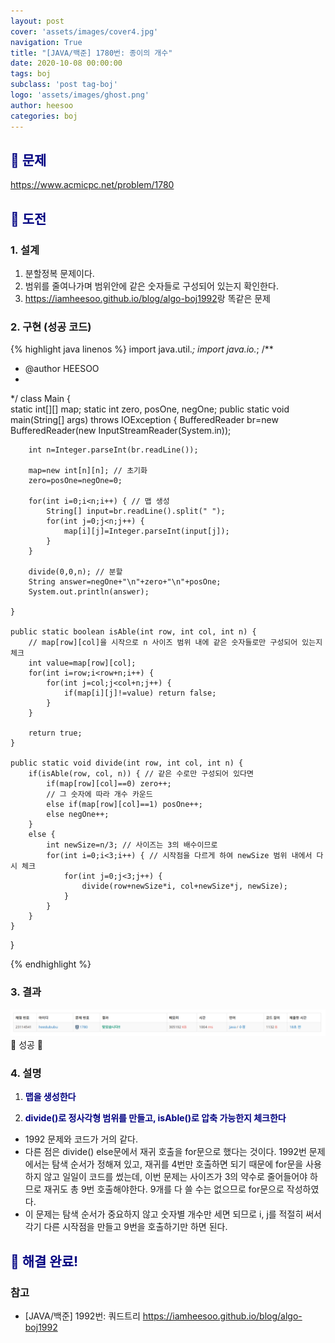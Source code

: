 ```yaml
---
layout: post
cover: 'assets/images/cover4.jpg'
navigation: True
title: "[JAVA/백준] 1780번: 종이의 개수"
date: 2020-10-08 00:00:00
tags: boj
subclass: 'post tag-boj'
logo: 'assets/images/ghost.png'
author: heesoo
categories: boj
---
```

## <span style="color:navy">👀 문제</span>
<https://www.acmicpc.net/problem/1780>

## <span style="color:navy">👊 도전</span>

### 1. 설계
1. 분할정복 문제이다.
2. 범위를 줄여나가며 범위안에 같은 숫자들로 구성되어 있는지 확인한다.
3. <https://iamheesoo.github.io/blog/algo-boj1992>랑 똑같은 문제

### 2. 구현 (성공 코드)
{% highlight java linenos %}
import java.util.*;
import java.io.*;
/**
 * @author HEESOO
 *
 */
class Main {	
	static int[][] map;
	static int zero, posOne, negOne;
	public static void main(String[] args) throws IOException {
		BufferedReader br=new BufferedReader(new InputStreamReader(System.in));
		
		int n=Integer.parseInt(br.readLine());
        
		map=new int[n][n]; // 초기화
		zero=posOne=negOne=0;
        
		for(int i=0;i<n;i++) { // 맵 생성
			String[] input=br.readLine().split(" ");
			for(int j=0;j<n;j++) {
				map[i][j]=Integer.parseInt(input[j]);
			}
		}
		
		divide(0,0,n); // 분할
		String answer=negOne+"\n"+zero+"\n"+posOne;
		System.out.println(answer);
		
	}

	public static boolean isAble(int row, int col, int n) {
        // map[row][col]을 시작으로 n 사이즈 범위 내에 같은 숫자들로만 구성되어 있는지 체크
		int value=map[row][col];
		for(int i=row;i<row+n;i++) {
			for(int j=col;j<col+n;j++) {
				if(map[i][j]!=value) return false;
			}
		}
		
		return true;
	}
	
	public static void divide(int row, int col, int n) {
		if(isAble(row, col, n)) { // 같은 수로만 구성되어 있다면
			if(map[row][col]==0) zero++;
            // 그 숫자에 따라 개수 카운드
			else if(map[row][col]==1) posOne++;
			else negOne++;
		}
		else {
			int newSize=n/3; // 사이즈는 3의 배수이므로
			for(int i=0;i<3;i++) { // 시작점을 다르게 하여 newSize 범위 내에서 다시 체크
				for(int j=0;j<3;j++) {
					divide(row+newSize*i, col+newSize*j, newSize);
				}
			}
		}
	}
}

{% endhighlight %}

### 3. 결과
![실행결과](./assets/images/201008_2.PNG)
🤟 성공 🤟  

### 4. 설명
1. **<span style="color:navy">맵을 생성한다</span>**  

2. **<span style="color:navy">divide()로 정사각형 범위를 만들고, isAble()로 압축 가능한지 체크한다</span>** 
- 1992 문제와 코드가 거의 같다.
- 다른 점은 divide() else문에서 재귀 호출을 for문으로 했다는 것이다. 1992번 문제에서는 탐색 순서가 정해져 있고, 재귀를 4번만 호출하면 되기 때문에 for문을 사용하지 않고 일일이 코드를 썼는데, 이번 문제는 사이즈가 3의 약수로 줄어들어야 하므로 재귀도 총 9번 호출해야한다. 9개를 다 쓸 수는 없으므로 for문으로 작성하였다.
- 이 문제는 탐색 순서가 중요하지 않고 숫자별 개수만 세면 되므로 i, j를 적절히 써서 각기 다른 시작점을 만들고 9번을 호출하기만 하면 된다.

## <span style="color:navy">👏 해결 완료!</span>

### 참고
- [JAVA/백준] 1992번: 쿼드트리 <https://iamheesoo.github.io/blog/algo-boj1992>
